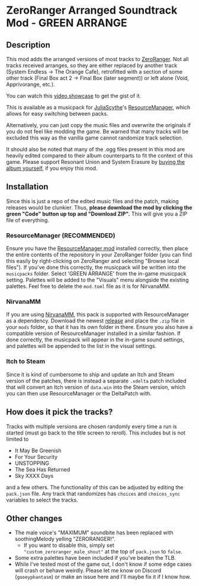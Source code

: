 # ZeroRanger Arranged Soundtrack Mod - GREEN ARRANGE

## Description

This mod adds the arranged versions of most tracks to [ZeroRanger](https://store.steampowered.com/app/809020/ZeroRanger/). Not all tracks received arranges, so they are either replaced by another track (System Endless -> The Orange Cafe), retrofitted with a section of some other track (Final Box act 2 -> Final Box (later segment)) or left alone (Void, Apprivorange, etc.).

You can watch this [video showcase](https://youtu.be/PsD7ZGAG230) to get the gist of it.

This is available as a musicpack for [JuliaScythe](https://github.com/juliaScythe/)'s [ResourceManager](https://juliascythe.net/2024/10/04/resource-manager.html), which allows for easy switching between packs.

Alternatively, you can just copy the music files and overwrite the originals if you do not feel like modding the game. Be warned that many tracks will be excluded this way as the vanilla game cannot randomize track selection.

It should also be noted that many of the .ogg files present in this mod are heavily edited compared to their album counterparts to fit the context of this game. Please support Resonant Union and System Erasure by [buying the album yourself](https://resonantunion.bandcamp.com/album/zeroranger-arranged-album-green-arrange), if you enjoy this mod.

## Installation

Since this is just a repo of the edited music files and the patch, making releases would be clunkier. Thus, **please download the mod by clicking the green "Code" button up top and "Download ZIP".** This will give you a ZIP file of everything. 

### ResourceManager (RECOMMENDED)

Ensure you have the [ResourceManager mod](https://juliascythe.net/2024/10/04/resource-manager.html) installed correctly, then place the entire contents of the repository in your ZeroRanger folder (you can find this easily by right-clicking on ZeroRanger and selecting "Browse local files"). If you've done this correctly, the musicpack will be written into the `musicpacks` folder. Select 'GREEN ARRANGE' from the in-game musicpack setting. Palettes will be added to the "Visuals" menu alongside the existing palettes. Feel free to delete the `mod.toml` file as it is for NirvanaMM.

### NirvanaMM

If you are using [NirvanaMM](https://github.com/Jamesthe1/nirvanamm), this pack is supported with ResourceManager as a dependency. Download the newest [release](https://github.com/gPhantasm/zeroranger-green-arrange/releases) and place the `.zip` file in your `mods` folder, so that it has its own folder in there. Ensure you also have a compatible version of ResourceManager installed in a similar fashion. If done correctly, the musicpack will appear in the in-game sound settings, and palettes will be appended to the list in the visual settings.

### Itch to Steam

Since it is kind of cumbersome to ship and update an Itch and Steam version of the patches, there is instead a separate `.xdelta` patch included that will convert an Itch version of `data.win` into the Steam version, which you can then use ResourceManager or the DeltaPatch with.

## How does it pick the tracks?

Tracks with multiple versions are chosen randomly every time a run is started (must go back to the title screen to reroll). This includes but is not limited to

- It May Be Greenish
- For Your Security
- UNSTOPPING
- The Sea Has Returned
- Sky XXXX Days

and a few others. The functionality of this can be adjusted by editing the `pack.json` file. Any track that randomizes has `choices` and `choices_sync` variables to select the tracks.

## Other changes

- The male voice's "MAXIMUM" soundbite has been replaced with soothingMelody yelling "ZERORANGER!".
    - If you want to disable this, simply set `"custom_zeroranger_male_shout"` at the top of `pack.json` to `false`.
- Some extra palettes have been included if you've beaten the TLB.
- While I've tested most of the game out, I don't know if some edge cases will crash or behave weirdly. Please let me know on Discord (`gooeyphantasm`) or make an issue here and I'll maybe fix it if I know how.
